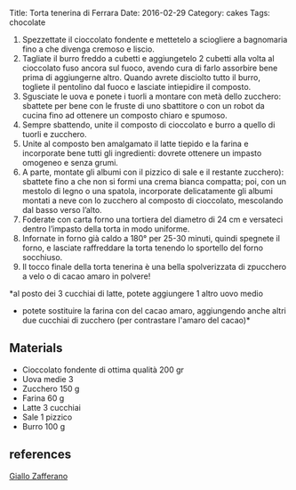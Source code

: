 Title: Torta tenerina di Ferrara
Date: 2016-02-29
Category: cakes
Tags: chocolate

1. Spezzettate il cioccolato fondente e mettetelo a sciogliere a
bagnomaria fino a che divenga cremoso e liscio.
2. Tagliate il burro freddo a cubetti e aggiungetelo 2 cubetti alla
volta al cioccolato fuso ancora sul fuoco, avendo cura di farlo
assorbire bene prima di aggiungerne altro. Quando avrete disciolto tutto
il burro, togliete il pentolino dal fuoco e lasciate intiepidire il
composto.
3. Sgusciate le uova e ponete i tuorli a montare con metà dello
zucchero: sbattete per bene con le fruste di uno sbattitore o con un
robot da cucina fino ad ottenere un composto chiaro e spumoso.
4. Sempre sbattendo, unite il composto di cioccolato e burro a quello di
tuorli e zucchero.
5. Unite al composto ben amalgamato il latte tiepido e la farina e
incorporate bene tutti gli ingredienti: dovrete ottenere un impasto
omogeneo e senza grumi.
6. A parte, montate gli albumi con il pizzico di sale e il restante
zucchero): sbattete fino a che non si formi una crema bianca compatta;
poi, con un mestolo di legno o una spatola, incorporate delicatamente
gli albumi montati a neve con lo zucchero al composto di cioccolato,
mescolando dal basso verso l’alto.
7. Foderate con carta forno una tortiera del diametro di 24 cm e
versateci dentro l’impasto della torta in modo uniforme.
8. Infornate in forno già caldo a 180° per 25-30 minuti, quindi
spegnete il forno, e lasciate raffreddare la torta tenendo lo sportello
del forno socchiuso.
9. Il tocco finale della torta tenerina è una bella spolverizzata di
zpucchero a velo o di cacao amaro in polvere!


*al posto dei 3 cucchiai di latte, potete aggiungere 1 altro uovo medio
- potete sostituire la farina con del cacao amaro, aggiungendo anche
altri due cucchiai di zucchero (per contrastare l'amaro del cacao)*


## Materials

* Cioccolato fondente di ottima qualità 200 gr
* Uova medie 3
* Zucchero 150 g
* Farina 60 g
* Latte 3 cucchiai
* Sale 1 pizzico
* Burro 100 g

## references

[Giallo Zafferano](http://ricette.giallozafferano.it/Torta-tenerina.html)
